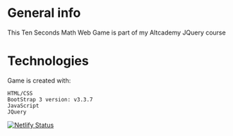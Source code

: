 # General info
This Ten Seconds Math Web Game is part of my Altcademy JQuery course

# Technologies
Game is created with:

    HTML/CSS    
    BootStrap 3 version: v3.3.7
    JavaScript
    JQuery

[![Netlify Status](https://api.netlify.com/api/v1/badges/65ac6907-2af3-4a80-94ad-1a4fe5a85512/deploy-status)](https://app.netlify.com/sites/ten-seconds-maths-game/deploys)
